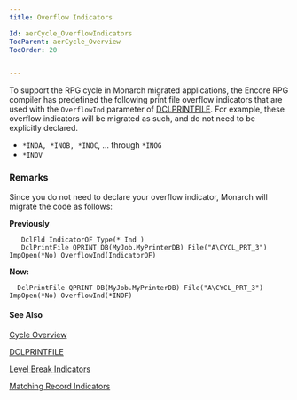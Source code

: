 ```yaml
---
title: Overflow Indicators

Id: aerCycle_OverflowIndicators
TocParent: aerCycle_Overview
TocOrder: 20


---
```


To support the RPG cycle in Monarch migrated applications, the Encore RPG compiler has predefined the following print file overflow indicators that are used with the ```OverflowInd``` parameter of [DCLPRINTFILE](aerCycle_DetailCalcMethod.html). For example, these overflow indicators will be migrated as such, and do not need to be explicitly declared. 

- ```*INOA, *INOB, *INOC```, ... through ```*INOG```
- ```*INOV```

### Remarks
<dl class="normal">

Since you do not need to declare your overflow indicator, Monarch will migrate
                the code as follows:

**Previously** 

        
```
   DclFld IndicatorOF Type(* Ind ) 
   DclPrintFile QPRINT DB(MyJob.MyPrinterDB) File("A\CYCL_PRT_3") ImpOpen(*No) OverflowInd(IndicatorOF) 
```

 **Now:** 
        
```
  DclPrintFile QPRINT DB(MyJob.MyPrinterDB) File("A\CYCL_PRT_3") ImpOpen(*No) OverflowInd(*INOF) 
```

#### See Also
[Cycle Overview](aerCycle_Overview.html)

[DCLPRINTFILE](DCLPRINTFILE.html)

[Level Break Indicators](aerCycle_LevelBreakIndicators.html)

[Matching Record Indicators](aerCycle_MatchingRecordIndicators.html) 
